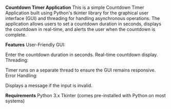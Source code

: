 **Countdown Timer Application**
This is a simple Countdown Timer Application built using Python's tkinter library for the graphical user interface (GUI) and threading for handling asynchronous operations. The application allows users to set a countdown duration in seconds, displays the countdown in real-time, and alerts the user when the countdown is complete.

**Features**
User-Friendly GUI:

Enter the countdown duration in seconds.
Real-time countdown display.
Threading:

Timer runs on a separate thread to ensure the GUI remains responsive.
Error Handling:

Displays a message if the input is invalid.

**Requirements**
Python 3.x
Tkinter (comes pre-installed with Python on most systems)

